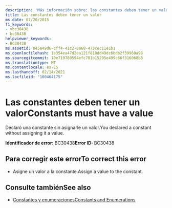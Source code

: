 ```yaml
---
description: 'Más información sobre: las constantes deben tener un valor'
title: Las constantes deben tener un valor
ms.date: 07/20/2015
f1_keywords:
- vbc30438
- bc30438
helpviewer_keywords:
- BC30438
ms.assetid: 845e49d6-cff4-41c2-8a68-475cec11e1b1
ms.openlocfilehash: 1e354ea47d2ea121f818dd49dc6bdb2f39960a98
ms.sourcegitcommit: 10e719780594efc781b15295e499c66f316068b8
ms.translationtype: MT
ms.contentlocale: es-ES
ms.lasthandoff: 02/14/2021
ms.locfileid: "100464175"
---
```

# <a name="constants-must-have-a-value"></a><span data-ttu-id="7a42d-103">Las constantes deben tener un valor</span><span class="sxs-lookup"><span data-stu-id="7a42d-103">Constants must have a value</span></span>

<span data-ttu-id="7a42d-104">Declaró una constante sin asignarle un valor.</span><span class="sxs-lookup"><span data-stu-id="7a42d-104">You declared a constant without assigning it a value.</span></span>  
  
 <span data-ttu-id="7a42d-105">**Identificador de error:** BC30438</span><span class="sxs-lookup"><span data-stu-id="7a42d-105">**Error ID:** BC30438</span></span>  
  
## <a name="to-correct-this-error"></a><span data-ttu-id="7a42d-106">Para corregir este error</span><span class="sxs-lookup"><span data-stu-id="7a42d-106">To correct this error</span></span>  
  
- <span data-ttu-id="7a42d-107">Asigne un valor a la constante.</span><span class="sxs-lookup"><span data-stu-id="7a42d-107">Assign a value to the constant.</span></span>  
  
## <a name="see-also"></a><span data-ttu-id="7a42d-108">Consulte también</span><span class="sxs-lookup"><span data-stu-id="7a42d-108">See also</span></span>

- [<span data-ttu-id="7a42d-109">Constantes y enumeraciones</span><span class="sxs-lookup"><span data-stu-id="7a42d-109">Constants and Enumerations</span></span>](../language-reference/constants-and-enumerations.md)
